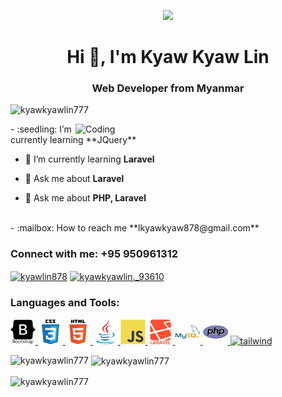 <p align="center">
  <img width="20%" src= "https://i0.wp.com/media.giphy.com/media/q8ld8Sk7WWyY0/giphy.gif?w=525&ssl=1" >
</p>
<h1 align="center">Hi 👋, I'm Kyaw Kyaw Lin</h1>
<h3 align="center">Web Developer from Myanmar</h3>

<p align="left"> <img src="https://komarev.com/ghpvc/?username=kyawkyawlin777&label=Profile%20views&color=0e75b6&style=flat" alt="kyawkyawlin777" /> </p>

<img align="right" alt="Coding" width="400" src="https://user-images.githubusercontent.com/69011963/137184767-79a13ec7-1bb3-4341-a6da-3a149c9c159a.gif">
- :seedling: I’m currently learning **JQuery** <br>

- 🌱 I’m currently learning **Laravel**

- 💬 Ask me about **Laravel**

- :speech_balloon: Ask me about **PHP, Laravel**
<br>
- :mailbox: How to reach me **lkyawkyaw878@gmail.com**
<h3 align="left">Connect with me: +95 950961312</h3>

<p align="left">
  <a href="https://fb.com/kyawlin878" target="blank"><img align="center" src="https://raw.githubusercontent.com/rahuldkjain/github-profile-readme-generator/master/src/images/icons/Social/facebook.svg" alt="kyawlin878" height="30" width="40" /></a>
<a href="https://discord.gg/kyawkyawlin._93610" target="blank"><img align="center" src="https://raw.githubusercontent.com/rahuldkjain/github-profile-readme-generator/master/src/images/icons/Social/discord.svg" alt="kyawkyawlin._93610" height="30" width="40" /></a>
</p>

<h3 align="left">Languages and Tools:</h3>
<p align="left"> <a href="https://getbootstrap.com" target="_blank" rel="noreferrer"> <img src="https://raw.githubusercontent.com/devicons/devicon/master/icons/bootstrap/bootstrap-plain-wordmark.svg" alt="bootstrap" width="40" height="40"/> </a> <a href="https://www.w3schools.com/css/" target="_blank" rel="noreferrer"> <img src="https://raw.githubusercontent.com/devicons/devicon/master/icons/css3/css3-original-wordmark.svg" alt="css3" width="40" height="40"/> </a> <a href="https://www.w3.org/html/" target="_blank" rel="noreferrer"> <img src="https://raw.githubusercontent.com/devicons/devicon/master/icons/html5/html5-original-wordmark.svg" alt="html5" width="40" height="40"/> </a> <a href="https://www.java.com" target="_blank" rel="noreferrer"> <img src="https://raw.githubusercontent.com/devicons/devicon/master/icons/java/java-original.svg" alt="java" width="40" height="40"/> </a> <a href="https://developer.mozilla.org/en-US/docs/Web/JavaScript" target="_blank" rel="noreferrer"> <img src="https://raw.githubusercontent.com/devicons/devicon/master/icons/javascript/javascript-original.svg" alt="javascript" width="40" height="40"/> </a> <a href="https://laravel.com/" target="_blank" rel="noreferrer"> <img src="https://raw.githubusercontent.com/devicons/devicon/master/icons/laravel/laravel-plain-wordmark.svg" alt="laravel" width="40" height="40"/> </a> <a href="https://www.mysql.com/" target="_blank" rel="noreferrer"> <img src="https://raw.githubusercontent.com/devicons/devicon/master/icons/mysql/mysql-original-wordmark.svg" alt="mysql" width="40" height="40"/> </a> <a href="https://www.php.net" target="_blank" rel="noreferrer"> <img src="https://raw.githubusercontent.com/devicons/devicon/master/icons/php/php-original.svg" alt="php" width="40" height="40"/> </a> <a href="https://tailwindcss.com/" target="_blank" rel="noreferrer"> <img src="https://www.vectorlogo.zone/logos/tailwindcss/tailwindcss-icon.svg" alt="tailwind" width="40" height="40"/> </a> </p>

<p><img align="left" src="https://github-readme-stats.vercel.app/api/top-langs?username=kyawkyawlin777&show_icons=true&locale=en&layout=compact" alt="kyawkyawlin777" /></p>

<p>&nbsp;<img align="center" src="https://github-readme-stats.vercel.app/api?username=kyawkyawlin777&show_icons=true&locale=en" alt="kyawkyawlin777" /></p>

<p><img align="center" src="https://github-readme-streak-stats.herokuapp.com/?user=kyawkyawlin777&" alt="kyawkyawlin777" /></p>

